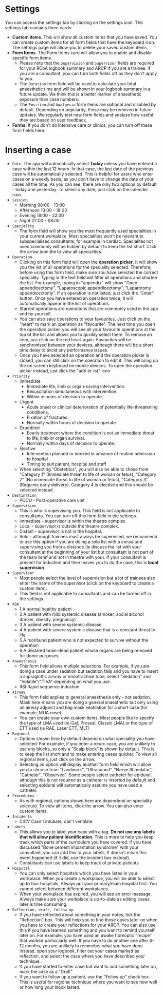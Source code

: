 # Settings

You can access the settings tab by clicking on the settings icon. The settings tab contains three cards:

* **Custom items**. This will show all custom items that you have saved. You can create custom items for all form fields that have the keyboard icon. The settings page will allow you to delete your saved custom items.
* **Form Items**. The Form Items card will allow you to enable and disable specific form items.
  * Please note that the ```Supervision``` and ```Supervisor``` fields are required for your RCoA logbook summary and ARCP if you are a trainee. If you are a consultant, you can turn both fields off as they don't apply to you.
  * The ```Duration``` form field will be used to calculate your total anaesthetic time and will be shown in your logbook summary in a future update. We think this is a better marker of anaesthetic exposure than case numbers.
  * The ```Position``` and ```Analgesia``` form items are optional and disabled by default. Depending on popularity, these may be removed in future updates. We regularly test new form fields and analyse how useful they are based on user feedback.
* **Forms**. If you don't do intensive care or clinics, you can turn off these form fields here.

# Inserting a case
* ```Date```. The app will automatically select **Today** unless you have entered a case within the last 12 hours. In that case, the last date of the previous case will be automatically selected. This is helpful for users who enter cases on a weekly basis, as you don't have to change the date of your cases all the time. As you can see, there are only two options by default - today and yesterday. To select any date, just click on the calender icon.
* ```Session```
  * Morning 08:00 - 13:00
  * Afternoon 13:00 - 18:00
  * Evening 18:00 - 22:00
  * Night 22:00 - 08:00
* ```Speciality```
  * The form field will show you the most frequently used specialities in your current workplace. Most specialities won't be relevant to subspecialised consultants, for example in cardiac. Specialites not used commonly will be hidden by default to keep the list short. Click the arrow icon the to view all specialities.
* ```Operation```
  * Clicking on this form field will open the **operation picker**. It will show you the list of all operations for the speciality selected. Therefore, before using this form field, make sure zou have selected the correct speciality. Typing in the text field will filter all operations and shorten the list. For example, typing in "appendix" will show "Open appendicectomy", "Laparoscopic appendicectomy", "Laparotomy appendicectomy". If an operation is not listed, just click the "Enter" button. Once you have entered an operation twice, it will automatically appear in the list of operations.
  * Starred operations are operations that are commonly used in the app and by yourself.
  * You can also save operations to your favourites. Just click on the "heart" to mark an operation as "favourite". The next time you open the operation picker, you will see all your favourite operations at the top of the list and allows you to qucikly select them. To remove an item, just click on the red heart again. Favourites will be synchronised between your devices, although there will be a short time delay to avoid any performance issues.
  * Once you have selected an operation and the operation picker is closed, you can still click on the operation to edit it. This will bring up the on-screen keyboard on mobile devices. To open the operation picker instead, just click the "add to list" icon 
* ```Priority```
  * Immediate
    * Immediate life, limb or organ-saving intervention.
    * Resuscitation simultaneous with intervention.
    * Within minutes of decision to operate.
  * Urgent
    * Acute onset or clinical deterioration of potentially life-threatening conditions.
    * Fixation of fractures.
    * Normally within hours of decision to operate.
  * Expedited
    * Eearly treatment where the condition is not an immediate threat to life, limb or organ survival.
    * Normally within days of decision to operate.
  * Elective
    * Intervention planned or booked in advance of routine admission to hospital
    * Timing to suit patient, hospital and staff
  * When selecting "Obstetrics", you will also be able to chose from "Category 1" (Immediate threat to life of woman or fetus), "Category 2" (No immediate threat to life of woman or fetus), "Category 3" (Requires early delivery). Category 4 is elective and this should be selected instead.
* ```Destination```
  * POCU - Post-operative care unit
* ```Supervision```
  * This is who is supervising you. This field is not applicable to consultants. You can turn off this form field in the settings.
  * Immediate - supervisor is within the theatre complex.
  * Local - supervisor is outside the theatre complex.
  * Distant - supervisor is not in the hospital.
  * Solo - although trainees must always be supervised, we recommend to use this option if you are doing a solo list with a consultant supervising you from a distance (ie discuss the list with your consultant at the beginning of your list but consultant is not part of the team brief and not in theatre with you). If your consultant is present for induction and then leaves you to do the case, this is **local supervision**
* ```Supervisor```
  * Most people select the level of supervision but a lot of trainees also enter the name of the supervisor (click on the keyboard to create a custom item).
  * This field is not applicable to consultants and can be turned off in the settings.
* ```ASA```
  * 1 A normal healthy patient
  * 2 A patient with mild systemic disease (smoker, social alcohol drinker, obesity, pregnancy)
  * 3 A patient with severe systemic disease
  * 4 A patient with severe systemic disease that is a constant threat to life
  * 5 A moribund patient who is not expected to survive without the operation
  * 6 A declared brain-dead patient whose organs are being removed for donor purposes
* ```Anaesthesia```
  * This form field allows multiple selections. For example, if you are doing a case under sedation but sedation fails and you have to insert a supraglottic airway or endotracheal tube, select "Sedation" and "Volatile"/"TIVA" depending on what you use.
  * RSI Rapid sequence induction
* ```Airway```
  * This form field applies to general anaesthesia only - not sedation. Mask here means you are doing a general anaesthetic but only using an airway adjunct and bag mask ventilation for a short case (for example, MUA nose).
  * You can create your own custom items. Most people like to specify the type of LMA used (ie iGel, Proseal, Classic LMA) or the type of ETT used (ie RAE, Laser ETT, MLT)
* ```Regional```
  * Options shown here by default depend on what speciality you have selected. For example, if you enter a neuro case, you are unlikely to use any blocks, so only a "Scalp block" is shown by default. This is to keep the list short and to make entering cases quicker. To view all regional items, just click on the arrow.
  * Selecting an option will display another form field which will allow you to choose from "Landmark", "Ultrasound", "Nerve Stimulator", "Catheter", "Observed". Some people select catheter for epidural, although this is not required as a catheter is inserted by default and selecting epidural will automatically assume you have used a catheter.
* ```Procedures```
  * As with regional, options shown here are dependend on speciality selected. To view all items, click the arrow. You can also enter custom items.
* ```Incidents```
  * CICV Casn't intubate, can't ventilate
* ```Labels```
  * This allows you to label your case with a tag. **Do not use any labels that will allow patient identification**. This is more to help you keep track which parts of the curriculum you have covered. If you have discussed "Bone cement implantation syndrome" with your consultant, you can add this to your labels. It doesn't mean this event happened (if it did, use the incident box instead).
  * Consultants can use labels to keep track of private patients
* ```Hospital```
  * You can only select hospitals which you have listed in your workplace. When you create a workplace, you will be able to select up to four hospitals. Always put your primary/main hospital first. You cannot select between different workplaces.
  * When your workplace has expired, you will see an error message. Always make sure your workplace is up-to-date as editing cases later is time consuming.
* ```Reflection, draft, follow up```
  * If you have reflected about something in your notes, tick the "Reflection" box. This will help you to find those cases later on when you have to create your reflections for your ARCP. You can also use this if you have learned something and you want to remind yourself later on. For example, you have used an awake fibreoptic "recipe" that worked particularly well. If you have to do another one after 6-12 months, you are unlikely to remmeber what you have done. Instead, open your logbook, filter out your cases marked as reflection, and select the case where you have described your technique.
  * If you have started to enter case but want to add something later on, mark the case as a "Draft"
  * If you want to follow up a patient, use the "Follow up" check box. This is useful for regional technique where you want to see how well or how long your block lasted.
